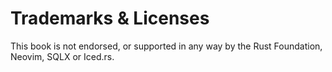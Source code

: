 # Trademarks & Licenses

This book is not endorsed, or supported in any way by the Rust Foundation, Neovim, SQLX or Iced.rs.

